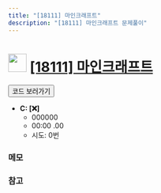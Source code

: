 ```yaml
---
title: "[18111] 마인크래프트"
description: "[18111] 마인크래프트 문제풀이"
---
```

<h1><img src="https://doky.space/assets/icpclev/s3.svg" height="37px"> <a href="http://icpc.me/18111">[18111] 마인크래프트</a></h1>

<a href="https://github.com/DokySp/acmicpc-practice/tree/master/18111"><button class="btn btn-info">코드 보러가기</button></a>

- **C: [:x:]**
  - 000000
  - 00:00 .00
  - 시도: 0번

### 메모


### 참고
